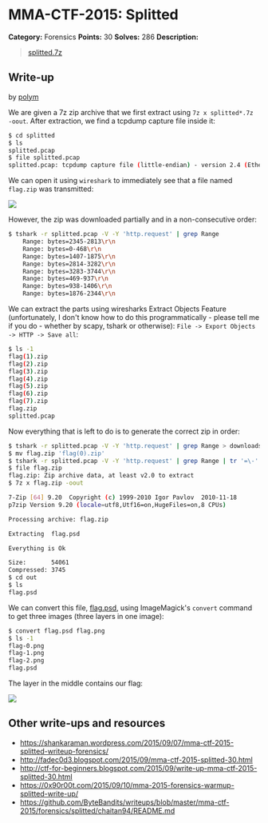 # MMA-CTF-2015: Splitted

**Category:** Forensics
**Points:** 30
**Solves:** 286
**Description:**

> [splitted.7z](splitted.7z-68ad844f2aab26d3d358ae9fa6c598a2727b0c0056567a288ffcd9414229121c)

## Write-up

by [polym](https://github.com/abpolym)

We are given a 7z zip archive that we first extract using `7z x splitted*.7z -oout`.
After extraction, we find a tcpdump capture file inside it:

```bash
$ cd splitted
$ ls
splitted.pcap
$ file splitted.pcap
splitted.pcap: tcpdump capture file (little-endian) - version 2.4 (Ethernet, capture length 65535)
```

We can open it using `wireshark` to immediately see that a file named `flag.zip` was transmitted:

![](./wireshark.png)

However, the zip was downloaded partially and in a non-consecutive order:

```bash
$ tshark -r splitted.pcap -V -Y 'http.request' | grep Range
    Range: bytes=2345-2813\r\n
    Range: bytes=0-468\r\n
    Range: bytes=1407-1875\r\n
    Range: bytes=2814-3282\r\n
    Range: bytes=3283-3744\r\n
    Range: bytes=469-937\r\n
    Range: bytes=938-1406\r\n
    Range: bytes=1876-2344\r\n
```

We can extract the parts using wiresharks Extract Objects Feature (unfortunately, I don't know how to do this programmatically - please tell me if you do - whether by scapy, tshark or otherwise): `File -> Export Objects -> HTTP -> Save all`:

```bash
$ ls -1
flag(1).zip
flag(2).zip
flag(3).zip
flag(4).zip
flag(5).zip
flag(6).zip
flag(7).zip
flag.zip
splitted.pcap
```

Now everything that is left to do is to generate the correct zip in order:

```bash
$ tshark -r splitted.pcap -V -Y 'http.request' | grep Range > downloads
$ mv flag.zip 'flag(0).zip'
$ tshark -r splitted.pcap -V -Y 'http.request' | grep Range | tr '=\-' ' ' | awk '{print $3}' | sort -n | while read line; do awk "/$line/{print NR-1; exit}" downloads; done | while read number; do cat "flag($number).zip" >> flag.zip; done
$ file flag.zip 
flag.zip: Zip archive data, at least v2.0 to extract
$ 7z x flag.zip -oout

7-Zip [64] 9.20  Copyright (c) 1999-2010 Igor Pavlov  2010-11-18
p7zip Version 9.20 (locale=utf8,Utf16=on,HugeFiles=on,8 CPUs)

Processing archive: flag.zip

Extracting  flag.psd

Everything is Ok

Size:       54061
Compressed: 3745
$ cd out
$ ls
flag.psd
```

We can convert this file, [flag.psd](./flag.psd),  using ImageMagick's `convert` command to get three images (three layers in one image):

```bash
$ convert flag.psd flag.png
$ ls -1
flag-0.png
flag-1.png
flag-2.png
flag.psd
```

The layer in the middle contains our flag:

![](./flag-1.png)

## Other write-ups and resources

* <https://shankaraman.wordpress.com/2015/09/07/mma-ctf-2015-splitted-writeup-forensics/>
* <http://fadec0d3.blogspot.com/2015/09/mma-ctf-2015-splitted-30.html>
* <http://ctf-for-beginners.blogspot.com/2015/09/write-up-mma-ctf-2015-splitted-30.html>
* <https://0x90r00t.com/2015/09/10/mma-2015-forensics-warmup-splitted-write-up/>
* <https://github.com/ByteBandits/writeups/blob/master/mma-ctf-2015/forensics/splitted/chaitan94/README.md>
